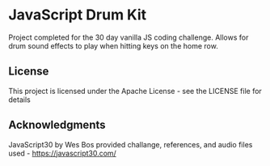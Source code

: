 # JavaScript Drum Kit
Project completed for the 30 day vanilla JS coding challenge. Allows for drum sound effects to play when hitting keys on the home row.

## License
This project is licensed under the Apache License - see the LICENSE file for details

## Acknowledgments
JavaScript30 by Wes Bos provided challange, references, and audio files used - https://javascript30.com/
